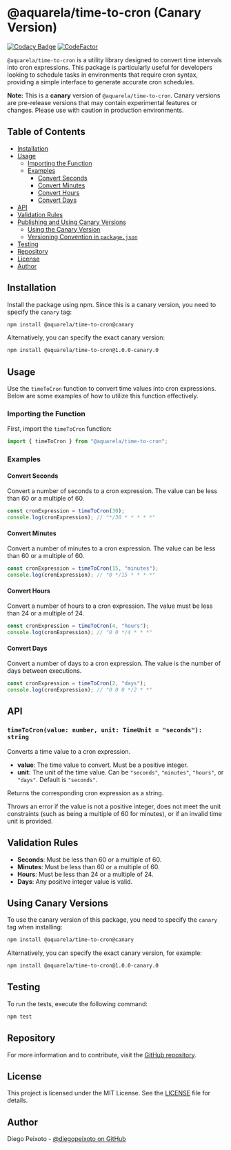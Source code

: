 # @aquarela/time-to-cron (Canary Version)

[![Codacy Badge](https://app.codacy.com/project/badge/Grade/13aba93ef2784b3288a28561bce307da)](https://app.codacy.com/gh/aquarela-io/time-to-cron/dashboard?utm_source=gh&utm_medium=referral&utm_content=&utm_campaign=Badge_grade)
[![CodeFactor](https://www.codefactor.io/repository/github/aquarela-io/time-to-cron/badge)](https://www.codefactor.io/repository/github/aquarela-io/time-to-cron)

`@aquarela/time-to-cron` is a utility library designed to convert time intervals
into cron expressions. This package is particularly useful for developers
looking to schedule tasks in environments that require cron syntax, providing a
simple interface to generate accurate cron schedules.

**Note:** This is a **canary** version of `@aquarela/time-to-cron`. Canary
versions are pre-release versions that may contain experimental features or
changes. Please use with caution in production environments.

## Table of Contents

- [Installation](#installation)
- [Usage](#usage)
  - [Importing the Function](#importing-the-function)
  - [Examples](#examples)
    - [Convert Seconds](#convert-seconds)
    - [Convert Minutes](#convert-minutes)
    - [Convert Hours](#convert-hours)
    - [Convert Days](#convert-days)
- [API](#api)
- [Validation Rules](#validation-rules)
- [Publishing and Using Canary Versions](#publishing-and-using-canary-versions)
  - [Using the Canary Version](#using-the-canary-version)
  - [Versioning Convention in `package.json`](#versioning-convention-in-packagejson)
- [Testing](#testing)
- [Repository](#repository)
- [License](#license)
- [Author](#author)

## Installation

Install the package using npm. Since this is a canary version, you need to
specify the `canary` tag:

```sh
npm install @aquarela/time-to-cron@canary
```

Alternatively, you can specify the exact canary version:

```sh
npm install @aquarela/time-to-cron@1.0.0-canary.0
```

## Usage

Use the `timeToCron` function to convert time values into cron expressions.
Below are some examples of how to utilize this function effectively.

### Importing the Function

First, import the `timeToCron` function:

```typescript
import { timeToCron } from "@aquarela/time-to-cron";
```

### Examples

#### Convert Seconds

Convert a number of seconds to a cron expression. The value can be less than 60
or a multiple of 60.

```typescript
const cronExpression = timeToCron(30);
console.log(cronExpression); // "*/30 * * * * *"
```

#### Convert Minutes

Convert a number of minutes to a cron expression. The value can be less than 60
or a multiple of 60.

```typescript
const cronExpression = timeToCron(15, "minutes");
console.log(cronExpression); // "0 */15 * * * *"
```

#### Convert Hours

Convert a number of hours to a cron expression. The value must be less than 24
or a multiple of 24.

```typescript
const cronExpression = timeToCron(4, "hours");
console.log(cronExpression); // "0 0 */4 * * *"
```

#### Convert Days

Convert a number of days to a cron expression. The value is the number of days
between executions.

```typescript
const cronExpression = timeToCron(2, "days");
console.log(cronExpression); // "0 0 0 */2 * *"
```

## API

### `timeToCron(value: number, unit: TimeUnit = "seconds"): string`

Converts a time value to a cron expression.

- **value**: The time value to convert. Must be a positive integer.
- **unit**: The unit of the time value. Can be `"seconds"`, `"minutes"`,
  `"hours"`, or `"days"`. Default is `"seconds"`.

Returns the corresponding cron expression as a string.

Throws an error if the value is not a positive integer, does not meet the unit
constraints (such as being a multiple of 60 for minutes), or if an invalid time
unit is provided.

## Validation Rules

- **Seconds**: Must be less than 60 or a multiple of 60.
- **Minutes**: Must be less than 60 or a multiple of 60.
- **Hours**: Must be less than 24 or a multiple of 24.
- **Days**: Any positive integer value is valid.

## Using Canary Versions

To use the canary version of this package, you need to specify the `canary` tag
when installing:

```sh
npm install @aquarela/time-to-cron@canary
```

Alternatively, you can specify the exact canary version, for example:

```sh
npm install @aquarela/time-to-cron@1.0.0-canary.0
```

## Testing

To run the tests, execute the following command:

```sh
npm test
```

## Repository

For more information and to contribute, visit the
[GitHub repository](https://github.com/aquarela-io/time-to-cron).

## License

This project is licensed under the MIT License. See the
[LICENSE](https://github.com/aquarela-io/time-to-cron/blob/main/LICENSE) file
for details.

## Author

Diego Peixoto - [@diegopeixoto on GitHub](https://github.com/diegopeixoto)
